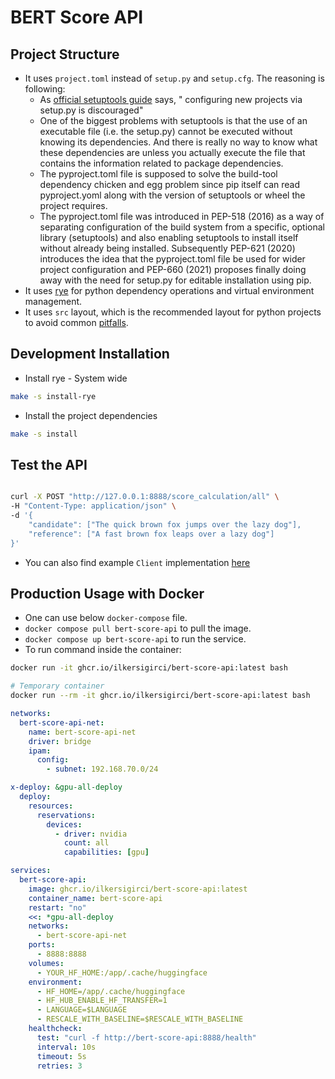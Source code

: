 # BERT Score API

## Project Structure

- It uses `project.toml` instead of `setup.py` and `setup.cfg`. The reasoning is following:
    - As [official setuptools guide](https://github.com/pypa/setuptools/blob/main/docs/userguide/quickstart.rst) says, " configuring new projects via setup.py is discouraged"
    - One of the biggest problems with setuptools is that the use of an executable file (i.e. the setup.py) cannot be executed without knowing its dependencies. And there is really no way to know what these dependencies are unless you actually execute the file that contains the information related to package dependencies.
    - The pyproject.toml file is supposed to solve the build-tool dependency chicken and egg problem since pip itself can read pyproject.yoml along with the version of setuptools or wheel the project requires.
    - The pyproject.toml file was introduced in PEP-518 (2016) as a way of separating configuration of the build system from a specific, optional library (setuptools) and also enabling setuptools to install itself without already being installed. Subsequently PEP-621 (2020) introduces the idea that the pyproject.toml file be used for wider project configuration and PEP-660 (2021) proposes finally doing away with the need for setup.py for editable installation using pip.
- It uses [rye](https://github.com/astral-sh/rye) for python dependency operations and virtual environment management.
- It uses `src` layout, which is the recommended layout for python projects to avoid common [pitfalls](https://blog.ionelmc.ro/2014/05/25/python-packaging/#the-structure).

## Development Installation

- Install rye - System wide

```bash
make -s install-rye
```

- Install the project dependencies

```bash
make -s install
```

## Test the API

```bash

curl -X POST "http://127.0.0.1:8888/score_calculation/all" \
-H "Content-Type: application/json" \
-d '{
    "candidate": ["The quick brown fox jumps over the lazy dog"],
    "reference": ["A fast brown fox leaps over a lazy dog"]
}'

```

- You can also find example `Client` implementation [here](https://github.com/ilkersigirci/bert-score-api/blob/main/src/bert_score_api/client.py)


## Production Usage with Docker

- One can use below `docker-compose` file.
- `docker compose pull bert-score-api` to pull the image.
- `docker compose up bert-score-api` to run the service.
- To run command inside the container:

```bash
docker run -it ghcr.io/ilkersigirci/bert-score-api:latest bash

# Temporary container
docker run --rm -it ghcr.io/ilkersigirci/bert-score-api:latest bash
```

```yaml
networks:
  bert-score-api-net:
    name: bert-score-api-net
    driver: bridge
    ipam:
      config:
        - subnet: 192.168.70.0/24

x-deploy: &gpu-all-deploy
  deploy:
    resources:
      reservations:
        devices:
          - driver: nvidia
            count: all
            capabilities: [gpu]

services:
  bert-score-api:
    image: ghcr.io/ilkersigirci/bert-score-api:latest
    container_name: bert-score-api
    restart: "no"
    <<: *gpu-all-deploy
    networks:
      - bert-score-api-net
    ports:
      - 8888:8888
    volumes:
      - YOUR_HF_HOME:/app/.cache/huggingface
    environment:
      - HF_HOME=/app/.cache/huggingface
      - HF_HUB_ENABLE_HF_TRANSFER=1
      - LANGUAGE=$LANGUAGE
      - RESCALE_WITH_BASELINE=$RESCALE_WITH_BASELINE
    healthcheck:
      test: "curl -f http://bert-score-api:8888/health"
      interval: 10s
      timeout: 5s
      retries: 3
```
